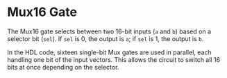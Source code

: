 # Mux16 Gate

The Mux16 gate selects between two 16-bit inputs (`a` and `b`) based on a selector bit (`sel`). If `sel` is 0, the output is `a`; if `sel` is 1, the output is `b`.

In the HDL code, sixteen single-bit Mux gates are used in parallel, each handling one bit of the input vectors. This allows the circuit to switch all 16 bits at once depending on the selector.